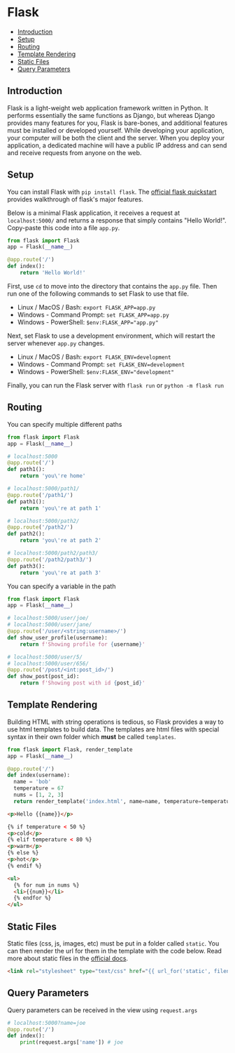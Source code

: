 
# Flask

- [Introduction](#introduction)
- [Setup](#setup)
- [Routing](#routing)
- [Template Rendering](#template-rendering)
- [Static Files](#static-files)
- [Query Parameters](#query-parameters)


## Introduction

Flask is a light-weight web application framework written in Python. It performs essentially the same functions as Django, but whereas Django provides many features for you, Flask is bare-bones, and additional features must be installed or developed yourself. While developing your application, your computer will be both the client and the server. When you deploy your application, a dedicated machine will have a public IP address and can send and receive requests from anyone on the web.

## Setup

You can install Flask with `pip install flask`. The [official flask quickstart](https://flask.palletsprojects.com/en/1.1.x/quickstart/) provides walkthrough of flask's major features.

Below is a minimal Flask application, it receives a request at `localhost:5000/` and returns a response that simply contains "Hello World!". Copy-paste this code into a file `app.py`.

```python
from flask import Flask
app = Flask(__name__)

@app.route('/')
def index():
    return 'Hello World!'
```

First, use `cd` to move into the directory that contains the `app.py` file. Then run one of the following commands to set Flask to use that file.

- Linux / MacOS / Bash: `export FLASK_APP=app.py`
- Windows - Command Prompt: `set FLASK_APP=app.py`
- Windows - PowerShell: `$env:FLASK_APP="app.py"`

Next, set Flask to use a development environment, which will restart the server whenever `app.py` changes.

- Linux / MacOS / Bash: `export FLASK_ENV=development`
- Windows - Command Prompt: `set FLASK_ENV=development`
- Windows - PowerShell: `$env:FLASK_ENV="development"`

Finally, you can run the Flask server with `flask run` or `python -m flask run`


## Routing


You can specify multiple different paths

```python
from flask import Flask
app = Flask(__name__)

# localhost:5000
@app.route('/')
def path1():
    return 'you\'re home'

# localhost:5000/path1/
@app.route('/path1/')
def path1():
    return 'you\'re at path 1'

# localhost:5000/path2/
@app.route('/path2/')
def path2():
    return 'you\'re at path 2'

# localhost:5000/path2/path3/
@app.route('/path2/path3/')
def path3():
    return 'you\'re at path 3'
```


You can specify a variable in the path

```python
from flask import Flask
app = Flask(__name__)

# localhost:5000/user/joe/
# localhost:5000/user/jane/
@app.route('/user/<string:username>/')
def show_user_profile(username):
    return f'Showing profile for {username}'

# localhost:5000/user/5/
# localhost:5000/user/656/
@app.route('/post/<int:post_id>/')
def show_post(post_id):
    return f'Showing post with id {post_id}'

```

## Template Rendering

Building HTML with string operations is tedious, so Flask provides a way to use html templates to build data. The templates are html files with special syntax in their own folder which **must** be called `templates`.

```python
from flask import Flask, render_template
app = Flask(__name__)

@app.route('/')
def index(username):
  name = 'bob'
  temperature = 67
  nums = [1, 2, 3]  
  return render_template('index.html', name=name, temperature=temperature, nums=nums)
```

```html
<p>Hello {{name}}</p>

{% if temperature < 50 %}
<p>cold</p>
{% elif temperature < 80 %}
<p>warm</p>
{% else %}
<p>hot</p>
{% endif %}

<ul>
  {% for num in nums %}
  <li>{{num}}</li>
  {% endfor %}
</ul>
```

## Static Files

Static files (css, js, images, etc) must be put in a folder called `static`. You can then render the url for them in the template with the code below. Read more about static files in the [official docs](https://flask.palletsprojects.com/en/1.1.x/tutorial/static/).

```html
<link rel="stylesheet" type="text/css" href="{{ url_for('static', filename='style.css') }}"/>
```


## Query Parameters

Query parameters can be received in the view using `request.args`


```python
# localhost:5000?name=joe
@app.route('/')
def index():
    print(request.args['name']) # joe
```

